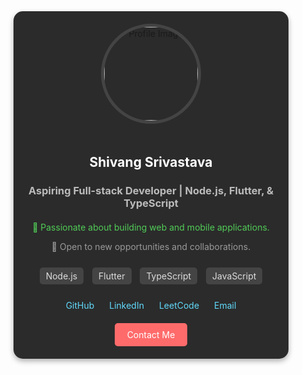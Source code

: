 <div align="center" style="background-color: #2b2b2b; border-radius: 15px; box-shadow: 0 4px 8px rgba(0, 0, 0, 0.3); max-width: 400px; width: 100%; padding: 20px; margin: auto;">
  <img src="https://avatars.githubusercontent.com/u/114788987?v=4" alt="Profile Image" style="width: 150px; height: 150px; border-radius: 50%; border: 5px solid #444; margin-bottom: 20px;">
  <h2 style="color: #fff; font-weight: bold; margin-bottom: 10px;">Shivang Srivastava</h2>
  <h3 style="color: #bbb; margin-bottom: 20px;">Aspiring Full-stack Developer | Node.js, Flutter, & TypeScript</h3>
  <div style="color: #999; margin-bottom: 20px;">
    <p style="color: #51cc57;">🌟 Passionate about building web and mobile applications.</p>
    <p>💼 Open to new opportunities and collaborations.</p>
  </div>
  <div style="margin-bottom: 20px;">
    <span style="display: inline-block; background-color: #444; color: #ddd; padding: 5px 10px; border-radius: 5px; margin: 5px;">Node.js</span>
    <span style="display: inline-block; background-color: #444; color: #ddd; padding: 5px 10px; border-radius: 5px; margin: 5px;">Flutter</span>
    <span style="display: inline-block; background-color: #444; color: #ddd; padding: 5px 10px; border-radius: 5px; margin: 5px;">TypeScript</span>
    <span style="display: inline-block; background-color: #444; color: #ddd; padding: 5px 10px; border-radius: 5px; margin: 5px;">JavaScript</span>
  </div>
  <div>
    <a href="https://github.com/ShivangSrivastava" target="_blank" style="text-decoration: none; margin: 0 10px; color: #61dafb;">GitHub</a>
    <a href="https://www.linkedin.com/in/shivang-srivastava-developer/" target="_blank" style="text-decoration: none; margin: 0 10px; color: #61dafb;">LinkedIn</a>
    <a href="https://www.leetcode.com/shivangsrivastava" style="text-decoration: none; margin: 0 10px; color: #61dafb;">LeetCode</a>
    <a href="mailto:shivangsrivastava157@gmail.com" style="text-decoration: none; margin: 0 10px; color: #61dafb;">Email</a>
  </div>
  <a href="mailto:shivangsrivastava157@gmail.com" style="display: inline-block; margin-top: 20px; padding: 10px 20px; background-color: #ff6b6b; color: white; border-radius: 5px; text-decoration: none;">Contact Me</a>
</div>
